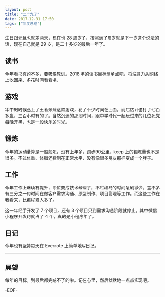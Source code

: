 ```yaml
---
layout: post
title: "二十九了"
date: 2017-12-31 17:50
tags: ["年度总结"]
---
```


生日跟元旦也就差两天，现在也 28 周岁了，按照满了周岁就是下一岁这个说法的话，现在自己就是 29 岁，是二十多岁的最后一年了。

## 读书

今年看书真的不多，要吸取教训。2018 年的读书目标简单点吧，将注意力从网络上收回来，多花时间看看书。

## 游戏

年中的时候迷上了王者荣耀这款游戏，花了不少时间在上面，前后估计也打了七百多盘，三百小时有的了。当然沉迷的那段时间，跟中学时代一起玩过来的几位死党每晚开黑，也是一段快乐的时光。

## 锻炼

今年的运动量算是一般般吧，没有上年多，跑步90公里，keep 上的锻炼量也不是很多。不过体重、体脂还控制在正常水平，没有像很多朋友那样变成一个胖子。

## 工作

今年工作上继续有提升，职位变成技术经理了。不过编码的时间急剧减少，差不多有三分之一的时间在做客户需求沟通、原型制作、项目管理等工作。而这些工作在我看来，比编程累人多了。

这一年经手开发了 7 个项目，还有 3 个项目只到需求沟通阶段就停止。其中微信小程序开发的就占了 4 个，真的是小程序年了。

## 日记

今年也有坚持每天在 Evernote 上简单地写日记。

---

## 展望

每年的目标，到最后都完成不了的啦。记在心里，然后默默地一点点实现吧。

-EOF-
